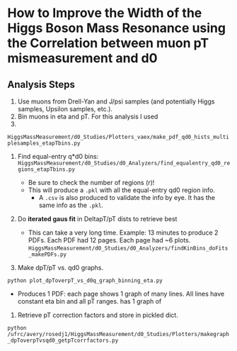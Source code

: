 # How to Improve the Width of the Higgs Boson Mass Resonance using the Correlation between muon pT mismeasurement and d0

## Analysis Steps

1. Use muons from Drell-Yan and J/psi samples (and potentially Higgs samples, Upsilon samples, etc.).
2. Bin muons in eta and pT.
For this analysis I used 
3. 

`HiggsMassMeasurement/d0_Studies/Plotters_vaex/make_pdf_qd0_hists_multiplesamples_etapTbins.py`

1. Find equal-entry q*d0 bins:
`HiggsMassMeasurement/d0_Studies/d0_Analyzers/find_equalentry_qd0_regions_etapTbins.py`
   - Be sure to check the number of regions (r)!
   - This will produce a `.pkl` with all the equal-entry qd0 region info. 
      * A `.csv` is also produced to validate the info by eye.
      It has the same info as the `.pkl`.

1. Do **iterated gaus fit** in DeltapT/pT dists to retrieve best
   - This can take a very long time. 
   Example: 13 minutes to produce 2 PDFs.
   Each PDF had 12 pages. 
   Each page had ~6 plots.
`HiggsMassMeasurement/d0_Studies/d0_Analyzers/findKinBins_doFits_makePDFs.py`

1. Make dpT/pT vs. qd0 graphs.


`python plot_dpToverpT_vs_d0q_graph_binning_eta.py`

- Produces 1 PDF: 
each page shows 1 graph of many lines. 
All lines have constant eta bin and all pT ranges. has 1 graph of 

1. Retrieve pT correction factors and store in pickled dict.

`python /ufrc/avery/rosedj1/HiggsMassMeasurement/d0_Studies/Plotters/makegraph_dpToverpTvsqd0_getpTcorrfactors.py`